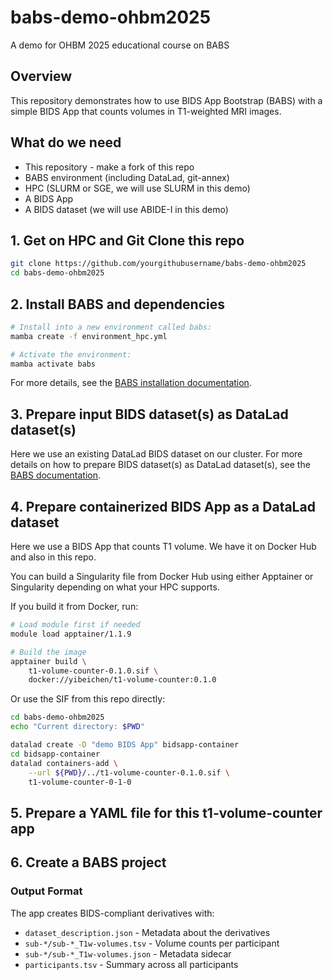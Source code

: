 # babs-demo-ohbm2025
A demo for OHBM 2025 educational course on BABS

## Overview

This repository demonstrates how to use BIDS App Bootstrap (BABS) with a simple BIDS App that counts volumes in T1-weighted MRI images.

## What do we need

- This repository - make a fork of this repo
- BABS environment (including DataLad, git-annex)
- HPC (SLURM or SGE, we will use SLURM in this demo)
- A BIDS App
- A BIDS dataset (we will use ABIDE-I in this demo)

## 1. Get on HPC and Git Clone this repo

```bash
git clone https://github.com/yourgithubusername/babs-demo-ohbm2025
cd babs-demo-ohbm2025
```

## 2. Install BABS and dependencies

```bash
# Install into a new environment called babs:
mamba create -f environment_hpc.yml

# Activate the environment:
mamba activate babs
```

For more details, see the [BABS installation documentation](https://pennlinc-babs.readthedocs.io/en/stable/installation.html).

## 3. Prepare input BIDS dataset(s) as DataLad dataset(s)

Here we use an existing DataLad BIDS dataset on our cluster. For more details on how to prepare BIDS dataset(s) as DataLad dataset(s), see the [BABS documentation](https://pennlinc-babs.readthedocs.io/en/stable/preparation_input_dataset.html#id3).

## 4. Prepare containerized BIDS App as a DataLad dataset

Here we use a BIDS App that counts T1 volume. We have it on Docker Hub and also in this repo.

You can build a Singularity file from Docker Hub using either Apptainer or Singularity depending on what your HPC supports.

If you build it from Docker, run:

```bash
# Load module first if needed
module load apptainer/1.1.9

# Build the image
apptainer build \
    t1-volume-counter-0.1.0.sif \
    docker://yibeichen/t1-volume-counter:0.1.0
```

Or use the SIF from this repo directly:

```bash
cd babs-demo-ohbm2025
echo "Current directory: $PWD"

datalad create -D "demo BIDS App" bidsapp-container
cd bidsapp-container
datalad containers-add \
    --url ${PWD}/../t1-volume-counter-0.1.0.sif \
    t1-volume-counter-0-1-0
```

## 5. Prepare a YAML file for this t1-volume-counter app

## 6. Create a BABS project

### Output Format

The app creates BIDS-compliant derivatives with:
- `dataset_description.json` - Metadata about the derivatives
- `sub-*/sub-*_T1w-volumes.tsv` - Volume counts per participant
- `sub-*/sub-*_T1w-volumes.json` - Metadata sidecar
- `participants.tsv` - Summary across all participants
